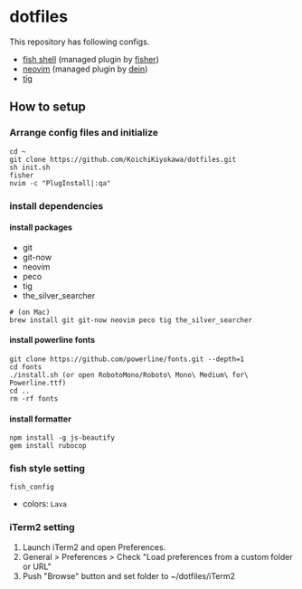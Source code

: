 # dotfiles
This repository has following configs.
- [fish shell](https://github.com/fish-shell/fish-shell) (managed plugin by [fisher](https://github.com/jorgebucaran/fisher))
- [neovim](https://github.com/neovim/neovim) (managed plugin by [dein](https://github.com/Shougo/dein.vim))
- [tig](https://github.com/jonas/tig)

## How to setup
### Arrange config files and initialize
```
cd ~
git clone https://github.com/KoichiKiyokawa/dotfiles.git
sh init.sh
fisher
nvim -c "PlugInstall|:qa"
```

### install dependencies
#### install packages
- git
- git-now
- neovim
- peco
- tig
- the_silver_searcher

```
# (on Mac)
brew install git git-now neovim peco tig the_silver_searcher
```

#### install powerline fonts
```
git clone https://github.com/powerline/fonts.git --depth=1
cd fonts
./install.sh (or open RobotoMono/Roboto\ Mono\ Medium\ for\ Powerline.ttf)
cd ..
rm -rf fonts
```

#### install formatter
```
npm install -g js-beautify
gem install rubocop
```

### fish style setting
```
fish_config
```
- colors: `Lava`

### iTerm2 setting
1. Launch iTerm2 and open Preferences.
1. General > Preferences > Check "Load preferences from a custom folder or URL" 
1. Push "Browse" button and set folder to ~/dotfiles/iTerm2
